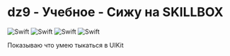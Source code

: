 # dz9 - Учебное - Сижу на SKILLBOX
![Swift](https://img.shields.io/badge/language-Swift-red.svg)
![Swift](https://img.shields.io/badge/framework-UIKit-orange)
![Swift](https://img.shields.io/badge/base-CoreData-green)
![Swift](https://img.shields.io/badge/base-RealmSwift-green)

Показываю что умею тыкаться в UIKit

